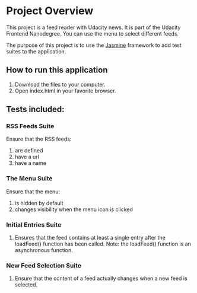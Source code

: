 # Project Overview

This project is a feed reader with Udacity news. It is part of the Udacity Frontend
Nanodegree. You can use the menu to select different feeds.

The purpose of this project is to use the [Jasmine](http://jasmine.github.io/) framework to add test suites to the application.

## How to run this application

1. Download the files to your computer.
2. Open index.html in your favorite browser.

## Tests included:

### RSS Feeds Suite
Ensure that the RSS feeds:
1. are defined
2. have a url
3. have a name

### The Menu Suite
Ensure that the menu:
1. is hidden by default
2. changes visibility when the menu icon is clicked

### Initial Entries Suite
1. Ensures that the feed contains at least a single entry
after the loadFeed() function has been called.
Note: the loadFeed() function is an asynchronous function.

### New Feed Selection Suite
1. Ensure that the content of a feed actually changes when a new
feed is selected.
